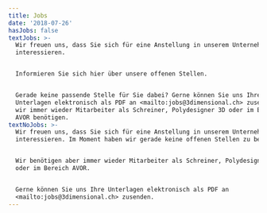 ```yaml
---
title: Jobs
date: '2018-07-26'
hasJobs: false
textJobs: >-
  Wir freuen uns, dass Sie sich für eine Anstellung in unserem Unternehmen
  interessieren.


  Informieren Sie sich hier über unsere offenen Stellen.


  Gerade keine passende Stelle für Sie dabei? Gerne können Sie uns Ihre
  Unterlagen elektronisch als PDF an <mailto:jobs@3dimensional.ch> zusenden, da
  wir immer wieder Mitarbeiter als Schreiner, Polydesigner 3D oder im Bereich
  AVOR benötigen.
textNoJobs: >-
  Wir freuen uns, dass Sie sich für eine Anstellung in unserem Unternehmen
  interessieren. Im Moment haben wir gerade keine offenen Stellen zu besetzen.


  Wir benötigen aber immer wieder Mitarbeiter als Schreiner, Polydesigner 3D
  oder im Bereich AVOR.


  Gerne können Sie uns Ihre Unterlagen elektronisch als PDF an
  <mailto:jobs@3dimensional.ch> zusenden.
---
```


